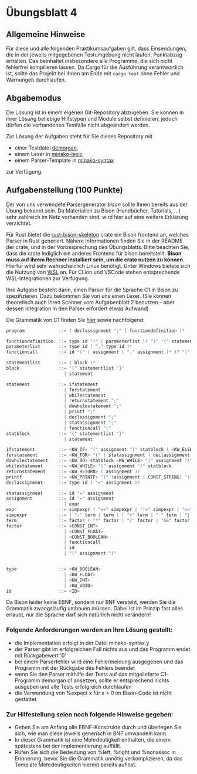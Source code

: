 # Übungsblatt 4
## Allgemeine Hinweise
Für diese und alle folgenden Praktikumsaufgaben gilt, dass Einsendungen, die in der jeweils mitgegebenen Testumgebung nicht laufen, Punktabzug erhalten. 
Das beinhaltet insbesondere alle Programme, die sich nicht fehlerfrei kompilieren lassen.
Da Cargo für die Ausführung verantwortlich ist, sollte das Projekt bei Ihnen am Ende mit `cargo test` ohne Fehler und Warnungen durchlaufen.


## Abgabemodus
Die Lösung ist in einem eigenen Git-Repository abzugeben.
Sie können in ihrer Lösung beliebige Hilfstypen und Module selbst definieren, jedoch dürfen die vorhandenen Testfälle nicht abgeändert werden.

Zur Lösung der Aufgaben steht für Sie dieses Repository mit
- einer Testdatei [demorgan](src/parser/demorgan.c1),
- einem Lexer in [minako-lexic](src/parser/lexer.rs)
- einem Parser-Template in [minako-syntax](src/parser/minako_syntax.y)

zur Verfügung.

## Aufgabenstellung (100 Punkte)
Der von uns verwendete Parsergenerator *bison* sollte Ihnen bereits aus der Übung bekannt sein. Da Materialien zu Bison (Handbücher, Tutorials, …) sehr zahlreich im Netz vorhanden sind, wird hier auf eine weitere Erklärung verzichtet.

Für Rust bietet die [rust-bison-skeleton](https://crates.io/crates/rust-bison-skeleton) crate ein Bison frontend an, welches Parser in Rust generiert. Nähere Informationen finden Sie in der README der crate, und in der Vorbesprechung des Übungsblatts.
Bitte beachten Sie, dass die crate lediglich ein anderes Frontend für bison bereitstellt. __Bison muss auf ihrem Rechner installiert sein, um die crate nutzen zu können__. Hierfür wird sehr wahrscheinlich Linux benötigt.
Unter Windows bietete sich die Nutzung von [WSL](https://learn.microsoft.com/en-us/windows/wsl/install) an. Für CLion und VSCode stehen entsprechende WSL-Integrationen zur Verfügung. 

Ihre Aufgabe besteht darin, einen Parser für die Sprache C1 in Bison zu spezifizieren. Dazu bekommen Sie von uns einen Lexer. (Sie können theoretisch auch Ihren Scanner vom Aufgabenblatt 2 benutzen – aber dessen Integration in den Parser erfordert etwas Aufwand)

Die Grammatik von C1 finden Sie [hier](https://amor.cms.hu-berlin.de/~kunert/lehre/material/c1-grammar.php) sowie nachfolgend:

```c
program             ::= ( declassignment ";" | functiondefinition )*

functiondefinition  ::= type id "(" ( parameterlist )? ")" "{" statementlist "}"
parameterlist       ::= type id ( "," type id )*
functioncall        ::= id "(" ( assignment ( "," assignment )* )? ")"

statementlist       ::= ( block )*
block               ::= "{" statementlist "}"
                      | statement

statement           ::= ifstatement
                      | forstatement
                      | whilestatement
                      | returnstatement ";"
                      | dowhilestatement ";"
                      | printf ";"
                      | declassignment ";"
                      | statassignment ";"
                      | functioncall ";"
statblock           ::= "{" statementlist "}"
                      | statement

ifstatement         ::= <KW_IF> "(" assignment ")" statblock ( <KW_ELSE> statblock )?
forstatement        ::= <KW_FOR> "(" ( statassignment | declassignment ) ";" expr ";" statassignment ")" statblock
dowhilestatement    ::= <KW_DO> statblock <KW_WHILE> "(" assignment ")"
whilestatement      ::= <KW_WHILE> "(" assignment ")" statblock
returnstatement     ::= <KW_RETURN> ( assignment )?
printf              ::= <KW_PRINTF> "(" (assignment | CONST_STRING) ")"
declassignment      ::= type id ( "=" assignment )?

statassignment      ::= id "=" assignment
assignment          ::= id "=" assignment
                      | expr
expr                ::= simpexpr ( "==" simpexpr | "!=" simpexpr | "<=" simpexpr | ">=" simpexpr | "<" simpexpr | ">" simpexpr )?
simpexpr            ::= ( "-" term | term ) ( "+" term | "-" term | "||" term )*
term                ::= factor ( "*" factor | "/" factor | "&&" factor )*
factor              ::= <CONST_INT>
                      | <CONST_FLOAT>
                      | <CONST_BOOLEAN>
                      | functioncall
                      | id
                      | "(" assignment ")"


type                ::= <KW_BOOLEAN>
                      | <KW_FLOAT>
                      | <KW_INT>
                      | <KW_VOID>
id                  ::= <ID>
```

Da Bison leider keine EBNF, sondern nur BNF versteht, werden Sie die Grammatik zwangsläufig umbauen müssen.
Dabei ist im Prinzip fast alles erlaubt, nur die Sprache darf sich natürlich nicht verändern!

### Folgende Anforderungen werden an Ihre Lösung gestellt:

- die Implementation erfolgt in der Datei minako-syntax.y
- der Parser gibt im erfolgreichen Fall nichts aus und das Programm endet mit Rückgabewert '0'
- bei einem Parserfehler wird eine Fehlermeldung ausgegeben und das Programm mit der Rückgabe des Fehlers beendet
- wenn Sie den Parser mithilfe der Tests auf das mitgelieferte C1-Programm demorgan.c1 ansetzen, sollte er entsprechend nichts ausgeben und alle Tests erfolgreich durchlaufen
- die Verwendung von %expect x für x > 0 im Bison-Code ist nicht gestattet

### Zur Hilfestellung seien noch folgende Hinweise gegeben:
- Gehen Sie am Anfang alle EBNF-Konstrukte durch und überlegen Sie sich, wie man diese jeweils generisch in BNF umwandeln kann.
- In dieser Grammatik ist eine Mehrdeutigkeit enthalten, die einem spätestens bei der Implementierung auffällt.
- Rufen Sie sich die Bedeutung von %left, %right und %nonassoc in Erinnerung, bevor Sie die Grammatik unnötig verkomplizieren, da das Template Mehrdeutigkeiten hiermit bereits auflöst. 

